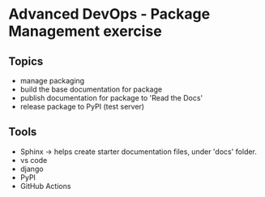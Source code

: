# Advanced DevOps - Package Management exercise 

## Topics
- manage packaging
- build the base documentation for package
- publish documentation for package to 'Read the Docs'
- release package to PyPI (test server)


## Tools 
- Sphinx -> helps create starter documentation files, under 'docs' folder. 
- vs code 
- django
- PyPI 
- GitHub Actions 